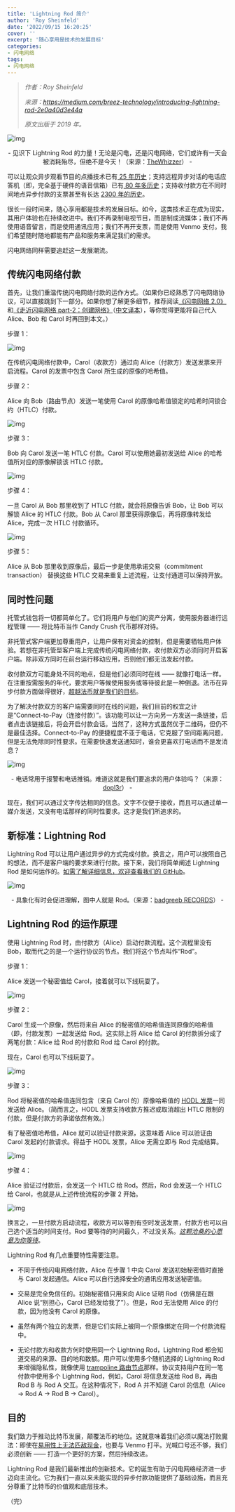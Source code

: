 ```yaml
---
title: 'Lightning Rod 简介'
author: 'Roy Sheinfeld'
date: '2022/09/15 16:20:25'
cover: ''
excerpt: '随心享用是技术的发展目标'
categories:
- 闪电网络
tags:
- 闪电网络
---
```



> *作者：Roy Sheinfeld*
>
> *来源：<https://medium.com/breez-technology/introducing-lightning-rod-2e0a40d3e44a>*
>
> *原文出版于 2019 年。*

![img](../images/introducing-lightning-rod/aFL4UPgORfO)

<p style="text-align:center">- 见识下 Lightning Rod 的力量！无论是闪电，还是闪电网络，它们或许有一天会被消耗殆尽，但绝不是今天！（来源：<a href="https://thewhizzer.blogspot.com/2005/12/bucks-on-sunday.html">TheWhizzer</a>） -</p>


可以让观众异步观看节目的点播技术已有[ 25 年历史](https://en.wikipedia.org/wiki/Video_on_demand#History)；支持远程异步对话的电话应答机（即，完全基于硬件的语音信箱）已有[ 80 年多历史](https://en.wikipedia.org/wiki/Answering_machine#History)；支持收付款方在不同时间地点异步付款的支票甚至有长达 [2300 年的历史](https://en.wikipedia.org/wiki/Cheque#History)。

很长一段时间来，随心享用都是技术的发展目标。如今，这类技术正在成为现实，其用户体验也在持续改进中。我们不再录制电视节目，而是制成流媒体；我们不再使用语音留言，而是使用通讯应用；我们不再开支票，而是使用 Venmo 支付。我们希望随时随地都能有产品和服务来满足我们的需求。

闪电网络同样需要追赶这一发展潮流。

## 传统闪电网络付款

首先，让我们重温传统闪电网络付款的运作方式。（如果你已经熟悉了闪电网络协议，可以直接跳到下一部分。如果你想了解更多细节，推荐阅读[《闪电网络 2.0》](https://blog.theabacus.io/lightning-network-2-0-b878b9bb356e)和[《走近闪电网络 part-2：创建网络》](https://bitcoinmagazine.com/articles/understanding-the-lightning-network-part-creating-the-network-1465326903/)（[中文译本](https://www.btcstudy.org/2020/08/24/understanding-the-lightning-network-part-creating-the-network/)），等你觉得更能将自己代入 Alice、Bob 和 Carol 时再回到本文。）

步骤 1：

![img](../images/introducing-lightning-rod/XoyxnAZ3srm)

在传统闪电网络付款中，Carol（收款方）通过向 Alice（付款方）发送发票来开启流程。Carol 的发票中包含 Carol 所生成的原像的哈希值。

步骤 2：

Alice 向 Bob（路由节点）发送一笔使用 Carol 的原像哈希值锁定的哈希时间锁合约（HTLC）付款。

![img](../images/introducing-lightning-rod/yKzEq4BGAQm)

步骤 3：

Bob 向 Carol 发送一笔 HTLC 付款。Carol 可以使用她最初发送给 Alice 的哈希值所对应的原像解锁该 HTLC 付款。

![img](../images/introducing-lightning-rod/5DKrW8SAdN5)

步骤 4：

一旦 Carol 从 Bob 那里收到了 HTLC 付款，就会将原像告诉 Bob，让 Bob 可以解锁 Alice 的 HTLC 付款。Bob 从 Carol 那里获得原像后，再将原像转发给 Alice，完成一次 HTLC 付款循环。

![img](../images/introducing-lightning-rod/D_rCSmMRxTv)

步骤 5：

Alice 从 Bob 那里收到原像后，最后一步是使用承诺交易（commitment transaction） 替换这些 HTLC 交易来重复上述流程，让支付通道可以保持开放。

## 同时性问题

托管式钱包将一切都简单化了。它们将用户与他们的资产分离，使用服务器进行远程管理 —— 将比特币当作 Candy Crush 代币那样对待。

非托管式客户端更加尊重用户，让用户保有对资金的控制，但是需要牺牲用户体验。若想在非托管型客户端上完成传统闪电网络付款，收付款双方必须同时开启客户端。除非双方同时在前台运行移动应用，否则他们都无法发起付款。

收付款双方可能身处不同的地点，但是他们必须同时在线 —— 就像打电话一样。在注重按需服务的年代，要求用户等候使用服务或等待彼此是一种倒退。法币在异步付款方面做得很好，[超越法币就是我们的目标](https://medium.com/breez-technology/why-breez-is-committed-to-bitcoin-b0418f86fec3)。

为了解决付款双方的客户端需要同时在线的问题，我们目前的权宜之计是“Connect-to-Pay（连接付款）”。该功能可以让一方向另一方发送一条链接，后者点击该链接后，将会开启付款会话。当然了，这种方式虽然优于二维码，但仍不是最佳选择。Connect-to-Pay 的便捷程度不亚于电话，它克服了空间距离问题，但是无法免除同时性要求。在需要快速发送通知时，谁会更喜欢打电话而不是发消息？

![img](../images/introducing-lightning-rod/0X8U6zgE-ZH)

<p style="text-align:center">- 电话常用于报警和电话推销。难道这就是我们要追求的用户体验吗？（来源：<a href="https://en.dopl3r.com/memes/dank/give-them-a-call-ive-emailed-oe-quick-to-call-i-texted-them-as-well-ill-send-them-another-email-oust-call-them/292682">dopl3r</a>） -</p>


现在，我们可以通过文字传达相同的信息。文字不仅便于接收，而且可以通过单一媒介发送，又没有电话那样的同时性要求。这才是我们所追求的。

## 新标准：Lightning Rod

Lightning Rod 可以让用户通过异步的方式完成付款。换言之，用户可以按照自己的想法，而不是客户端的要求来进行付款。接下来，我们将简单阐述 Lightning Rod 是如何运作的。[如需了解详细信息，欢迎查看我们的 GitHub](https://github.com/breez/LightningRod)。

![img](../images/introducing-lightning-rod/jEzhwMUK5GZ)

<p style="text-align:center">- 具象化有时会促进理解，图中人就是 Rod。（来源：<a href="https://www.flickr.com/photos/badgreeb_records/6432951781">badgreeb RECORDS</a>） -</p>


## Lightning Rod 的运作原理

使用 Lightning Rod 时，由付款方（Alice）启动付款流程。这个流程里没有 Bob，取而代之的是一个运行协议的节点。我们将这个节点叫作“Rod”。 

步骤 1：

Alice 发送一个秘密值给 Carol，接着就可以下线玩耍了。

![img](../images/introducing-lightning-rod/DTgnC2i5bt8)

步骤 2：

Carol 生成一个原像，然后将来自 Alice 的秘密值的哈希值连同原像的哈希值（即，付款发票）一起发送给 Rod。这实际上将 Alice 给 Carol 的付款拆分成了两笔付款：Alice 给 Rod 的付款和 Rod 给 Carol 的付款。

现在，Carol 也可以下线玩耍了。 

![img](../images/introducing-lightning-rod/z9DolMMHViD)

步骤 3：

Rod 将秘密值的哈希值连同包含（来自 Carol 的）原像哈希值的 [HODL 发票](https://github.com/lightningnetwork/lnd/pull/2022)一同发送给 Alice。（简而言之，HODL 发票支持收款方推迟或取消超出 HTLC 限制的付款，但是付款方的承诺依然有效。）

有了秘密值哈希值，Alice 就可以验证付款来源，这意味着 Alice 可以验证由 Carol 发起的付款请求。得益于 HODL 发票，Alice 无需立即与 Rod 完成结算。

![img](../images/introducing-lightning-rod/FAmArEMkanL)

步骤 4：

Alice 验证过付款后，会发送一个 HTLC 给 Rod。然后，Rod 会发送一个 HTLC 给 Carol，也就是从上述传统流程的步骤 2 开始。

![img](../images/introducing-lightning-rod/PlM69B8shT8)

换言之，一旦付款方启动流程，收款方可以等到有空时发送发票，付款方也可以自己选个适当的时间支付。Rod 要等待的时间最久，不过没关系。[*这颗沧桑的心愿意为你等待*](https://youtu.be/N9eQShsxkj4?t=110)。

Lightning Rod 有几点重要特性需要注意。

- 不同于传统闪电网络付款，Alice 在步骤 1 中向 Carol 发送初始秘密值时直接与 Carol 发起通信。Alice 可以自行选择安全的通讯应用发送秘密值。

- 交易是完全免信任的。初始秘密值只用来向 Alice 证明 Rod（仿佛是在跟 Alice 说“别担心，Carol 已经发给我了”）。但是，Rod 无法使用 Alice 的付款，因为他没有 Carol 的原像。

- 虽然有两个独立的发票，但是它们实际上被同一个原像绑定在同一个付款流程中。

- 无论付款方和收款方何时使用同一个 Lightning Rod，Lightning Rod 都会知道交易的来源、目的地和数额。用户可以使用多个随机选择的 Lightning Rod 来增强隐私性，就像使用 [trampoline 路由节点](https://medium.com/breez-technology/lightning-network-routing-privacy-and-efficiency-in-a-positive-sum-game-b8e443f50247)那样。协议支持用户在同一笔付款中使用多个 Lightning Rod，例如，Carol 将信息发送给 Rod B，再由 Rod B 与 Rod A 交互。在这种情况下，Rod A 并不知道 Carol 的信息（Alice → Rod A → Rod B → Carol）。 

## 目的

我们致力于推动比特币发展，颠覆法币的地位。这就意味着我们必须以魔法打败魔法：即使在[易用性上无法匹敌现金](https://medium.com/breez-technology/why-bitcoin-needs-to-become-a-medium-of-exchange-80d5c9e1de65)，也要与 Venmo 打平。光喊口号还不够，我们必须创新 —— 打造一个更好的方案，然后持续改进。

Lightning Rod 是我们最新推出的创新技术。它的诞生有助于闪电网络经济进一步迈向主流化。它为我们一直以来未能实现的异步付款功能提供了基础设施，而且充分尊重了比特币的价值观和底层技术。

（完）
